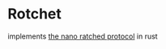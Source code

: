 
# Rotchet

implements [the nano ratched protocol](https://github.com/katbinaris/NanoD_RatchetH1/blob/main/communications.md]) in rust
